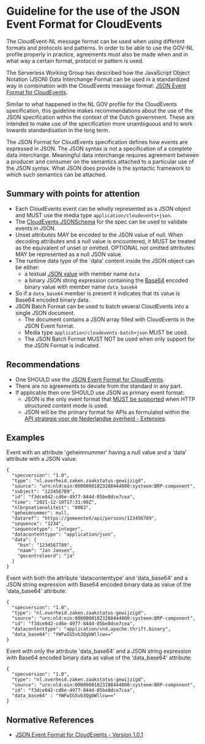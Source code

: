 # Guideline for the use of the JSON Event Format for CloudEvents

The CloudEvent-NL message format can be used when using different formats and protocols and patterns. In order to be able to use the GOV-NL profile properly in practice, agreements must also be made when and in what way a certain format, protocol or pattern is used. 

The Serverless Working Group has described how the JavaScript Object Notation (JSON) Data Interchange Format can be used in a standardized way in combination with the CloudEvents message format: [JSON Event Format for CloudEvents](https://github.com/cloudevents/spec/blob/v1.0.1/json-format.md).

Similar to what happened in the NL GOV profile for the CloudEvents specification, this guideline makes recommendations about the use of the JSON specification within the context of the Dutch government. These are intended to make use of the specification more unambiguous and to work towards standardisation in the long term.

The JSON Format for CloudEvents specification defines how events are expressed in JSON. The JSON syntax is not a specification of a complete data interchange. Meaningful data interchange requires agreement between a producer and consumer on the semantics attached to a particular use of the JSON syntax. What JSON does provide is the syntactic framework to which such semantics can be attached.

## Summary with points for attention 

- Each CloudEvents event can be wholly represented as a JSON object and MUST use the media type `application/cloudevents+json`.
- The [CloudEvents JSONSchema](https://github.com/cloudevents/spec/blob/v1.0.1/spec.json) for the spec can be used to validate events in JSON.
- Unset attributes MAY be encoded to the JSON value of null. When decoding attributes and a null value is encountered, it MUST be treated as the equivalent of unset or omitted. OPTIONAL not omitted attributes MAY be represented as a null JSON value.
- The runtime data type of the `data' content inside the JSON object can be either:
    - a textual [JSON value](https://tools.ietf.org/html/rfc7159#section-3) with member name `data`
    - a binary JSON string expression containing the [Base64](https://tools.ietf.org/html/rfc4648#section-4) encoded binary value with member name `data_base64` 
- So if a `data_base64` member is present it indicates that its value is Base64 encoded binary data.
- JSON Batch Format can be used to batch several CloudEvents into a single JSON document.
    - The document contains a JSON array filled with CloudEvents in the JSON Event format.
    - Media type `application/cloudevents-batch+json` MUST be used.
    - The JSON Batch Format MUST NOT be used when only support for the JSON Format is indicated.

## Recommendations

- One SHOULD use the [JSON Event Format for CloudEvents](https://github.com/cloudevents/spec/blob/v1.0.1/json-format.md). 
- There are no agreements to deviate from the standard in any part.
- If applicable then one SHOULD use JSON as primary event format:
  - JSON is the only event format that [MUST be supported](https://github.com/cloudevents/spec/blob/v1.0.1/http-protocol-binding.md#14-event-formats) when HTTP structured content mode is used.
  - JSON will be the primary format for APIs as formulated within the [API strategie voor de Nederlandse overheid - Extensies](https://docs.geostandaarden.nl/api/vv-hr-API-Strategie-ext-20190715/#json).

## Examples

Event with an attribute 'geheimnummer' having a null value and a 'data' attribute with a JSON value:
```
{
  "specversion": "1.0",
  "type": "nl.overheid.zaken.zaakstatus-gewijzigd",
  "source": "urn:nld:oin:00000001823288444000:systeem:BRP-component",
  "subject": "123456789",
  "id": "f3dce042-cd6e-4977-844d-05be8dce7cea",
  "time": "2021-12-10T17:31:00Z",
  "nlbrpnationaliteit": "0083",
  "geheimnummer": null,
  "dataref": "https://gemeenteX/api/persoon/123456789",
  "sequence": "1234",
  "sequencetype": "integer",
  "datacontenttype": "application/json",
  "data": {
    "bsn": "1234567789",
    "naam": "Jan Jansen",
    "gecontroleerd": "ja"
  }
}
```

Event with both the attribute 'datacontenttype' and 'data_base64' and a JSON string expression with Base64 encoded binary data as value of the 'data_base64' attribute:
```
{
  "specversion": "1.0",
  "type": "nl.overheid.zaken.zaakstatus-gewijzigd",
  "source": "urn:nld:oin:00000001823288444000:systeem:BRP-component",
  "id": "f3dce042-cd6e-4977-844d-05be8dce7cea",
  "datacontenttype": "application/vnd.apache.thrift.binary",
  "data_base64": "YWFwIG5vb3QgbWllcw=="
}
```

Event with only the attribute 'data_base64' and a JSON string expression with Base64 encoded binary data as value of the 'data_base64' attribute:
```
{
  "specversion": "1.0",
  "type": "nl.overheid.zaken.zaakstatus-gewijzigd",
  "source": "urn:nld:oin:00000001823288444000:systeem:BRP-component",
  "id": "f3dce042-cd6e-4977-844d-05be8dce7cea",
  "data_base64" : "YWFwIG5vb3QgbWllcw=="
}
```

## Normative References

- [JSON Event Format for CloudEvents - Version 1.0.1](https://github.com/cloudevents/spec/blob/v1.0.1/json-format.md)
